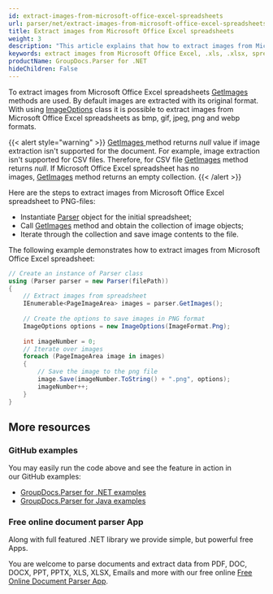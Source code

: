 ```yaml
---
id: extract-images-from-microsoft-office-excel-spreadsheets
url: parser/net/extract-images-from-microsoft-office-excel-spreadsheets
title: Extract images from Microsoft Office Excel spreadsheets
weight: 3
description: "This article explains that how to extract images from Microsoft Office Excel (.xls, .xlsx) spreadsheets."
keywords: extract images from Microsoft Office Excel, .xls, .xlsx, spreadsheets
productName: GroupDocs.Parser for .NET
hideChildren: False
---
```

To extract images from Microsoft Office Excel spreadsheets [GetImages](https://apireference.groupdocs.com/net/parser/groupdocs.parser/parser/methods/getimages) methods are used. By default images are extracted with its original format. With using [ImageOptions](https://apireference.groupdocs.com/net/parser/groupdocs.parser.options/imageoptions) class it is possible to extract images from Microsoft Office Excel spreadsheets as bmp, gif, jpeg, png and webp formats.

{{< alert style="warning" >}}
[GetImages](https://apireference.groupdocs.com/net/parser/groupdocs.parser/parser/methods/getimages)[ ](https://apireference.groupdocs.com/net/parser/groupdocs.parser/parser/methods/getmetadata)method returns *null* value if image extraction isn't supported for the document. For example, image extraction isn't supported for CSV files. Therefore, for CSV file [GetImages](https://apireference.groupdocs.com/net/parser/groupdocs.parser/parser/methods/getimages) method returns *null*. If Microsoft Office Excel spreadsheet has no images, [GetImages](https://apireference.groupdocs.com/net/parser/groupdocs.parser/parser/methods/getimages) method returns an empty collection.
{{< /alert >}}

Here are the steps to extract images from Microsoft Office Excel spreadsheet to PNG-files:

*   Instantiate [Parser](https://apireference.groupdocs.com/net/parser/groupdocs.parser/parser) object for the initial spreadsheet;
*   Call [GetImages](https://apireference.groupdocs.com/net/parser/groupdocs.parser/parser/methods/getimages) method and obtain the collection of image objects;
*   Iterate through the collection and save image contents to the file.

The following example demonstrates how to extract images from Microsoft Office Excel spreadsheet:

```csharp
// Create an instance of Parser class
using (Parser parser = new Parser(filePath))
{
    // Extract images from spreadsheet
    IEnumerable<PageImageArea> images = parser.GetImages();
 
    // Create the options to save images in PNG format
    ImageOptions options = new ImageOptions(ImageFormat.Png);
 
    int imageNumber = 0;
    // Iterate over images
    foreach (PageImageArea image in images)
    {
        // Save the image to the png file
        image.Save(imageNumber.ToString() + ".png", options);
        imageNumber++;
    }
}
```

## More resources

### GitHub examples

You may easily run the code above and see the feature in action in our GitHub examples:

*   [GroupDocs.Parser for .NET examples](https://github.com/groupdocs-parser/GroupDocs.Parser-for-.NET)    
*   [GroupDocs.Parser for Java examples](https://github.com/groupdocs-parser/GroupDocs.Parser-for-Java)    

### Free online document parser App

Along with full featured .NET library we provide simple, but powerful free Apps.

You are welcome to parse documents and extract data from PDF, DOC, DOCX, PPT, PPTX, XLS, XLSX, Emails and more with our free online [Free Online Document Parser App](https://products.groupdocs.app/parser).